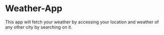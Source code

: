 # Weather-App
This app will fetch your weather by accessing your location  and weather of any other city  by searching on it. 
